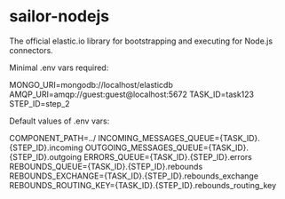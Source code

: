 # sailor-nodejs

The official elastic.io library for bootstrapping and executing for Node.js connectors.

Minimal .env vars required:

MONGO_URI=mongodb://localhost/elasticdb
AMQP_URI=amqp://guest:guest@localhost:5672
TASK_ID=task123
STEP_ID=step_2

Default values of .env vars:

COMPONENT_PATH=../
INCOMING_MESSAGES_QUEUE={TASK_ID}.{STEP_ID}.incoming
OUTGOING_MESSAGES_QUEUE={TASK_ID}.{STEP_ID}.outgoing
ERRORS_QUEUE={TASK_ID}.{STEP_ID}.errors
REBOUNDS_QUEUE={TASK_ID}.{STEP_ID}.rebounds
REBOUNDS_EXCHANGE={TASK_ID}.{STEP_ID}.rebounds_exchange
REBOUNDS_ROUTING_KEY={TASK_ID}.{STEP_ID}.rebounds_routing_key

